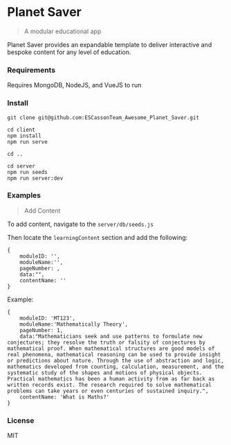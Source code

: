 # Planet Saver
> A modular educational app

Planet Saver provides an expandable template to deliver interactive and bespoke content for any level of education.

### Requirements

Requires MongoDB, NodeJS, and VueJS to run

### Install

```
git clone git@github.com:ESCassonTeam_Awesome_Planet_Saver.git

cd client
npm install
npm run serve

cd ..

cd server
npm run seeds
npm run server:dev
```

### Examples

> Add Content

To add content, navigate to the `server/db/seeds.js`

Then locate the `learningContent` section and add the following:

```
{
	moduleID: '',
	moduleName:'',
	pageNumber: ,
	data:"",
	contentName: ''
}
```
Example:

```
{
	moduleID: 'MT123',
	moduleName:'Mathematically Theory',
	pageNumber: 1,
	data:"Mathematicians seek and use patterns to formulate new conjectures; they resolve the truth or falsity of conjectures by mathematical proof. When mathematical structures are good models of real phenomena, mathematical reasoning can be used to provide insight or predictions about nature. Through the use of abstraction and logic, mathematics developed from counting, calculation, measurement, and the systematic study of the shapes and motions of physical objects. Practical mathematics has been a human activity from as far back as written records exist. The research required to solve mathematical problems can take years or even centuries of sustained inquiry.",
	contentName: 'What is Maths?'
}
```

### License
MIT
